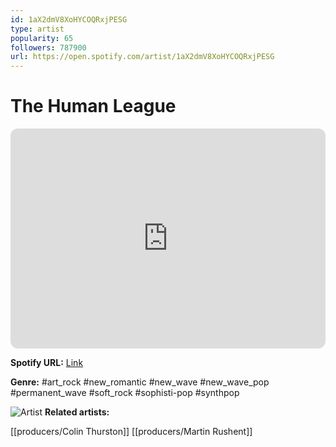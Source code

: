 ```yaml
---
id: 1aX2dmV8XoHYCOQRxjPESG
type: artist
popularity: 65
followers: 787900
url: https://open.spotify.com/artist/1aX2dmV8XoHYCOQRxjPESG
---
```

# The Human League

<iframe style="border-radius:12px" src="https://open.spotify.com/embed/artist/1aX2dmV8XoHYCOQRxjPESG" width="100%" height="352" frameBorder="0" allowfullscreen="" allow="autoplay; clipboard-write; encrypted-media; fullscreen; picture-in-picture" loading="lazy"></iframe>

**Spotify URL:** [Link](https://open.spotify.com/artist/1aX2dmV8XoHYCOQRxjPESG)

**Genre:**  #art_rock #new_romantic #new_wave #new_wave_pop #permanent_wave #soft_rock #sophisti-pop #synthpop

![Artist](https://i.scdn.co/image/ab6761610000e5eb7d7b329ff3612234ebb2a6af)
**Related artists:**

[[producers/Colin Thurston]]
[[producers/Martin Rushent]]
